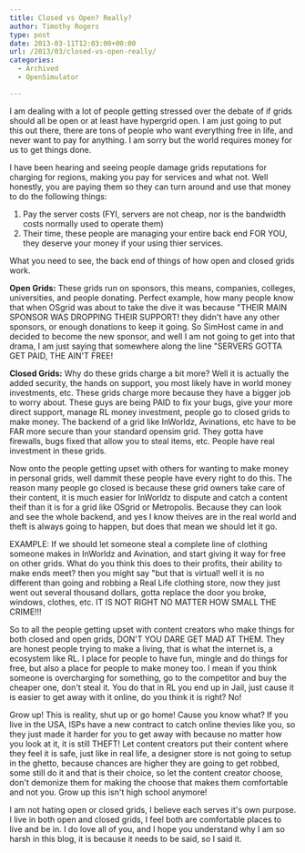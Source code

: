 ```yaml
---
title: Closed vs Open? Really?
author: Timothy Rogers
type: post
date: 2013-03-11T12:03:00+00:00
url: /2013/03/closed-vs-open-really/
categories:
  - Archived
  - OpenSimulator

---
```

I am dealing with a lot of people getting stressed over the debate of if grids should all be open or at least have hypergrid open. I am just going to put this out there, there are tons of people who want everything free in life, and never want to pay for anything. I am sorry but the world requires money for us to get things done.

I have been hearing and seeing people damage grids reputations for charging for regions, making you pay for services and what not. Well honestly, you are paying them so they can turn around and use that money to do the following things:

1. Pay the server costs (FYI, servers are not cheap, nor is the bandwidth costs normally used to operate them)
2. Their time, these people are managing your entire back end FOR YOU, they deserve your money if your using thier services.

What you need to see, the back end of things of how open and closed grids work.

**Open Grids:** These grids run on sponsors, this means, companies, colleges, universities, and people donating. Perfect example, how many people know that when OSgrid was about to take the dive it was because "THEIR MAIN SPONSOR WAS DROPPING THEIR SUPPORT! they didn't have any other sponsors, or enough donations to keep it going. So SimHost came in and decided to become the new sponsor, and well I am not going to get into that drama, I am just saying that somewhere along the line "SERVERS GOTTA GET PAID, THE AIN'T FREE!

**Closed Grids:** Why do these grids charge a bit more? Well it is actually the added security, the hands on support, you most likely have in world money investments, etc. These grids charge more because they have a bigger job to worry about. These guys are being PAID to fix your bugs, give your more direct support, manage RL money investment, people go to closed grids to make money. The backend of a grid like InWorldz, Avinations, etc have to be FAR more secure than your standard opensim grid. They gotta have firewalls, bugs fixed that allow you to steal items, etc. People have real investment in these grids.

Now onto the people getting upset with others for wanting to make money in personal grids, well dammit these people have every right to do this. The reason many people go closed is because these grid owners take care of their content, it is much easier for InWorldz to dispute and catch a content theif than it is for a grid like OSgrid or Metropolis. Because they can look and see the whole backend, and yes I know theives are in the real world and theft is always going to happen, but does that mean we should let it go.

EXAMPLE: If we should let someone steal a complete line of clothing someone makes in InWorldz and Avination, and start giving it way for free on other grids. What do you think this does to their profits, their ability to make ends meet? then you might say "but that is virtual! well it is no different than going and robbing a Real Life clothing store, now they just went out several thousand dollars, gotta replace the door you broke, windows, clothes, etc. IT IS NOT RIGHT NO MATTER HOW SMALL THE CRIME!!!

So to all the people getting upset with content creators who make things for both closed and open grids, DON'T YOU DARE GET MAD AT THEM. They are honest people trying to make a living, that is what the internet is, a ecosystem like RL. I place for people to have fun, mingle and do things for free, but also a place for people to make money too. I mean if you think someone is overcharging for something, go to the competitor and buy the cheaper one, don't steal it. You do that in RL you end up in Jail, just cause it is easier to get away with it online, do you think it is right? No!

Grow up! This is reality, shut up or go home! Cause you know what? If you live in the USA, ISPs have a new contract to catch online thevies like you, so they just made it harder for you to get away with because no matter how you look at it, it is still THEFT! Let content creators put their content where they feel it is safe, just like in real life, a designer store is not going to setup in the ghetto, because chances are higher they are going to get robbed, some still do it and that is their choice, so let the content creator choose, don't demonize them for making the choose that makes them comfortable and not you. Grow up this isn't high school anymore!

I am not hating open or closed grids, I believe each serves it's own purpose. I live in both open and closed grids, I feel both are comfortable places to live and be in. I do love all of you, and I hope you understand why I am so harsh in this blog, it is because it needs to be said, so I said it.